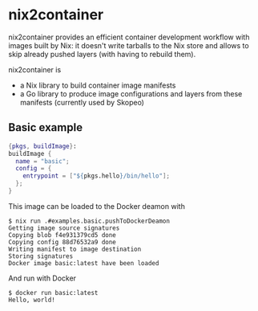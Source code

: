 # nix2container

nix2container provides an efficient container development workflow
with images built by Nix: it doesn't write tarballs to the Nix
store and allows to skip already pushed layers (with having to rebuild
them).

nix2container is
- a Nix library to build container image manifests
- a Go library to produce image configurations and layers from these
  manifests (currently used by Skopeo)

## Basic example

```nix
{pkgs, buildImage}:
buildImage {
  name = "basic";
  config = {
    entrypoint = ["${pkgs.hello}/bin/hello"];
  };
}
```

This image can be loaded to the Docker deamon with

```shell
$ nix run .#examples.basic.pushToDockerDeamon
Getting image source signatures
Copying blob f4e931379cd5 done
Copying config 88d76532a9 done
Writing manifest to image destination
Storing signatures
Docker image basic:latest have been loaded
```

And run with Docker

```
$ docker run basic:latest
Hello, world!
```
